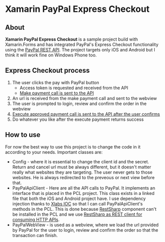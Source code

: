Xamarin PayPal Express Checkout
============

About
------------

**Xamarin PayPal Express Checkout** is a sample project build with Xamarin.Forms and has integrated PayPal's Express Checkout functionality using the [PayPal REST API](https://developer.paypal.com/docs/integration/direct/make-your-first-call/). The project targets only iOS and Android but I think it will work fine on Windows Phone too.

Express Checkout process
------------

1. The user clicks the pay with PayPal button
	* Access token is requested and received from the API
	* [Make payment call is sent to the API](https://developer.paypal.com/docs/api/#create-a-payment)
2. An url is received from the make payment call and sent to the webview
3. The user is prompted to login, review and confirm the order in the webview
4. [Execute approved payment call is sent to the API after the user confirms](https://developer.paypal.com/docs/api/#execute-an-approved-paypal-payment)
5. Do whatever you like after the execute payment returns success

How to use
------------

For now the best way to use this project is to change the code in it according to your needs.
Important classes are:

* Config - where it is essential to change the client id and the secret. Return and cancel url must be always different, but it doesn't matter really what websites they are targeting. The user never gets to those websites. He is always redirected to the preveous or next view before that.
* PayPalApiClient - Here are all the API calls to PayPal. It implements an interface that is placed in the PCL project. This class exists in a linked file that both the iOS and Android project have. I use dependency injection thanks to [Xlabs IOC](https://github.com/XLabs/Xamarin-Forms-Labs/wiki/IOC) so that I can call PayPalApiClient's methods in the PCL. This is done because [RestSharp](https://components.xamarin.com/view/restsharp/) component can't be installed in the PCL and we use [RestSharp as REST client for consuming HTTP APIs](https://components.xamarin.com/view/restsharp/).
* PayPalWebView - is used as a webview, where we load the url provided by PayPal for the user to login, review and confirm the order so that the transaction can finish.